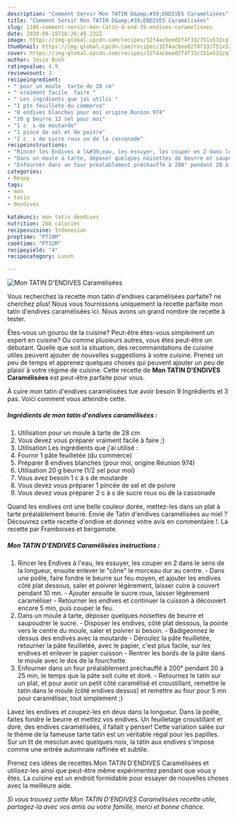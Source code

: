 ```yaml
---
description: "Comment Servir Mon TATIN D&amp;#39;ENDIVES Caramélisées"
title: "Comment Servir Mon TATIN D&amp;#39;ENDIVES Caramélisées"
slug: 1106-comment-servir-mon-tatin-d-and-39-endives-caramelisees
date: 2020-08-15T16:26:49.232Z
image: https://img-global.cpcdn.com/recipes/32f4acbee02f4f33/751x532cq70/mon-tatin-dendives-caramelisees-photo-principale-de-la-recette.jpg
thumbnail: https://img-global.cpcdn.com/recipes/32f4acbee02f4f33/751x532cq70/mon-tatin-dendives-caramelisees-photo-principale-de-la-recette.jpg
cover: https://img-global.cpcdn.com/recipes/32f4acbee02f4f33/751x532cq70/mon-tatin-dendives-caramelisees-photo-principale-de-la-recette.jpg
author: Josie Bush
ratingvalue: 4.9
reviewcount: 3
recipeingredient:
- " pour un moule  tarte de 28 cm"
- " vraiment facile  faire "
- " Les ingrdients que jai utilis "
- "1 pte feuillete du commerce"
- "8 endives blanches pour moi origine Runion 974"
- "20 g beurre 12 sel pour moi"
- "1 c  s de moutarde"
- "1 pince de sel et de poivre"
- "2 c  s de sucre roux ou de la cassonade"
recipeinstructions:
- "Rincer les Endives à l&#39;eau, les essuyer, les couper en 2 dans le sens de la longueur, ensuite enlever le &#34;cône&#34; le morceau dur au centre. Dans une poêle, faire fondre le beurre sur feu moyen, et ajouter les endives côté plat dessous, saler et poivrer légèrement, laisser cuire à couvert pendant 10 mn. Ajouter ensuite le sucre roux, laisser légèrement caraméliser  Retourner les endives et continuer la cuisson à découvert encore 5 min, puis couper le feu."
- "Dans un moule à tarte, déposer quelques noisettes de beurre et saupoudrer le sucre. Disposer les endives, côté plat dessous, la pointe vers le centre du moule, saler et poivrer si besoin.  Badigeonnez le dessus des endives avec la moutarde Déroulez la pâte feuilletée, retourner la pâte feuilletée, avec le papier, c&#39;est plus facile, sur les endives et enlever le papier cuisson Rentrer les bords de la pâte dans le moule avec le dos de la fourchette."
- "Enfourner dans un four préalablement préchauffé à 200° pendant 20 à 25 min, le temps que la pâte soit cuite et doré. Retournez le tatin sur un plat, et pour avoir un petit côté caramélisé et croustillant, remettre le tatin dans le moule (côté endives dessus) et remettre au four pour 5 mn pour caraméliser, tout simplement ;)"
categories:
- Resep
tags:
- mon
- tatin
- dendives

katakunci: mon tatin dendives 
nutrition: 268 calories
recipecuisine: Indonesian
preptime: "PT18M"
cooktime: "PT32M"
recipeyield: "4"
recipecategory: Lunch

---
```



![Mon TATIN D&#39;ENDIVES Caramélisées](https://img-global.cpcdn.com/recipes/32f4acbee02f4f33/751x532cq70/mon-tatin-dendives-caramelisees-photo-principale-de-la-recette.jpg)

Vous recherchez la recette mon tatin d&#39;endives caramélisées parfaite? ne cherchez plus! Nous vous fournissons uniquement la recette parfaite mon tatin d&#39;endives caramélisées ici. Nous avons un grand nombre de recette à tester.

Êtes-vous un gourou de la cuisine? Peut-être êtes-vous simplement un expert en cuisine? Ou comme plusieurs autres, vous êtes peut-être un débutant. Quelle que soit la situation, des recommandations de cuisine utiles peuvent ajouter de nouvelles suggestions à votre cuisine. Prenez un peu de temps et apprenez quelques choses qui peuvent ajouter un peu de plaisir à votre régime de cuisine. Cette recette de <strong> Mon TATIN D&#39;ENDIVES Caramélisées </strong> est peut-être parfaite pour vous.

<!--inarticleads1-->

À cuire mon tatin d&#39;endives caramélisées tue avoir besoin 9 Ingrédients et 3 pas. Voici comment vous atteindre cette.

##### Ingrédients de mon tatin d&#39;endives caramélisées :

1. Utilisation  pour un moule à tarte de 28 cm
1. Vous devez vous préparer  vraiment facile à faire ;)
1. Utilisation  Les ingrédients que j&#39;ai utilisé :
1. Fournir 1 pâte feuilletée (du commerce)
1. Préparer 8 endives blanches (pour moi, origine Réunion 974)
1. Utilisation 20 g beurre (1/2 sel pour moi)
1. Vous avez besoin 1 c à s de moutarde
1. Vous devez vous préparer 1 pincée de sel et de poivre
1. Vous devez vous préparer 2 c à s de sucre roux ou de la cassonade


Quand les endives ont une belle couleur dorée, mettez-les dans un plat à tarte préalablement beurré. Envie de Tatin d&#39;endives caramélisées au miel ? Découvrez cette recette d&#39;endive et donnez votre avis en commentaire !. La recette par Framboises et bergamote. 

<!--inarticleads2-->

##### Mon TATIN D&#39;ENDIVES Caramélisées instructions :

1. Rincer les Endives à l&#39;eau, les essuyer, les couper en 2 dans le sens de la longueur, ensuite enlever le &#34;cône&#34; le morceau dur au centre. - Dans une poêle, faire fondre le beurre sur feu moyen, et ajouter les endives côté plat dessous, saler et poivrer légèrement, laisser cuire à couvert pendant 10 mn. - Ajouter ensuite le sucre roux, laisser légèrement caraméliser  - Retourner les endives et continuer la cuisson à découvert encore 5 min, puis couper le feu.
1. Dans un moule à tarte, déposer quelques noisettes de beurre et saupoudrer le sucre. - Disposer les endives, côté plat dessous, la pointe vers le centre du moule, saler et poivrer si besoin.  - Badigeonnez le dessus des endives avec la moutarde - Déroulez la pâte feuilletée, retourner la pâte feuilletée, avec le papier, c&#39;est plus facile, sur les endives et enlever le papier cuisson - Rentrer les bords de la pâte dans le moule avec le dos de la fourchette.
1. Enfourner dans un four préalablement préchauffé à 200° pendant 20 à 25 min, le temps que la pâte soit cuite et doré. - Retournez le tatin sur un plat, et pour avoir un petit côté caramélisé et croustillant, remettre le tatin dans le moule (côté endives dessus) et remettre au four pour 5 mn pour caraméliser, tout simplement ;)


Lavez les endives et coupez-les en deux dans la longueur. Dans la poêle, faites fondre le beurre et mettez vos endives. Un feuilletage croustillant et doré, des endives caramélisées, il fallait y penser! Cette variation salée sur le thème de la fameuse tarte tatin est un véritable régal pour les papilles. Sur un lit de mesclun avec quelques noix, la tatin aux endives s&#39;impose comme une entrée automnale raffinée et subtile. 

<!--inarticleads1-->

<p>
Prenez ces idées de recettes Mon TATIN D&#39;ENDIVES Caramélisées et utilisez-les ainsi que peut-être même expérimentez pendant que vous y êtes. La cuisine est un endroit formidable pour essayer de nouvelles choses avec la meilleure aide.
</p>

<p>
<i>Si vous trouvez cette Mon TATIN D&#39;ENDIVES Caramélisées recette utile, partagez-la avec vos amis ou votre famille, merci et bonne chance.</i>
</p>
